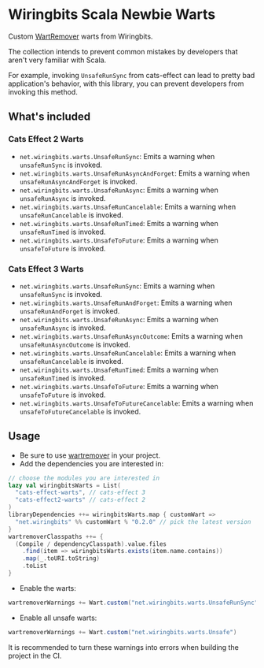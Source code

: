 # Wiringbits Scala Newbie Warts
Custom [WartRemover](https://www.wartremover.org/) warts from Wiringbits.

The collection intends to prevent common mistakes by developers that aren't very familiar with Scala.

For example, invoking `UnsafeRunSync` from cats-effect can lead to pretty bad application's behavior, with this library, you can prevent developers from invoking this method.


## What's included


### Cats Effect 2 Warts
- `net.wiringbits.warts.UnsafeRunSync`: Emits a warning when `unsafeRunSync` is invoked.
- `net.wiringbits.warts.UnsafeRunAsyncAndForget`: Emits a warning when `unsafeRunAsyncAndForget` is invoked.
- `net.wiringbits.warts.UnsafeRunAsync`: Emits a warning when `unsafeRunAsync` is invoked.
- `net.wiringbits.warts.UnsafeRunCancelable`: Emits a warning when `unsafeRunCancelable` is invoked.
- `net.wiringbits.warts.UnsafeRunTimed`: Emits a warning when `unsafeRunTimed` is invoked.
- `net.wiringbits.warts.UnsafeToFuture`: Emits a warning when `unsafeToFuture` is invoked.

### Cats Effect 3 Warts
- `net.wiringbits.warts.UnsafeRunSync`: Emits a warning when `unsafeRunSync` is invoked.
- `net.wiringbits.warts.UnsafeRunAndForget`: Emits a warning when `unsafeRunAndForget` is invoked.
- `net.wiringbits.warts.UnsafeRunAsync`: Emits a warning when `unsafeRunAsync` is invoked.
- `net.wiringbits.warts.UnsafeRunAsyncOutcome`: Emits a warning when `unsafeRunAsyncOutcome` is invoked.
- `net.wiringbits.warts.UnsafeRunCancelable`: Emits a warning when `unsafeRunCancelable` is invoked.
- `net.wiringbits.warts.UnsafeRunTimed`: Emits a warning when `unsafeRunTimed` is invoked.
- `net.wiringbits.warts.UnsafeToFuture`: Emits a warning when `unsafeToFuture` is invoked.
- `net.wiringbits.warts.UnsafeToFutureCancelable`: Emits a warning when `unsafeToFutureCancelable` is invoked.

## Usage

- Be sure to use [wartremover](https://www.wartremover.org) in your project.
- Add the dependencies you are interested in:

```scala
// choose the modules you are interested in
lazy val wiringbitsWarts = List(
  "cats-effect-warts", // cats-effect 3
  "cats-effect2-warts" // cats-effect 2
)
libraryDependencies ++= wiringbitsWarts.map { customWart =>
  "net.wiringbits" %% customWart % "0.2.0" // pick the latest version
}
wartremoverClasspaths ++= {
  (Compile / dependencyClasspath).value.files
    .find(item => wiringbitsWarts.exists(item.name.contains))
    .map(_.toURI.toString)
    .toList
}
```

- Enable the warts:

```scala
wartremoverWarnings += Wart.custom("net.wiringbits.warts.UnsafeRunSync")
```

- Enable all unsafe warts:
```scala
wartremoverWarnings += Wart.custom("net.wiringbits.warts.Unsafe")
```

It is recommended to turn these warnings into errors when building the project in the CI.
